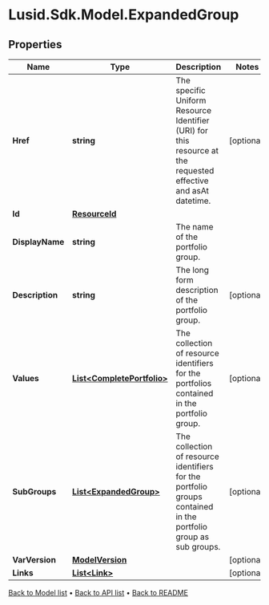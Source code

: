# Lusid.Sdk.Model.ExpandedGroup

## Properties

Name | Type | Description | Notes
------------ | ------------- | ------------- | -------------
**Href** | **string** | The specific Uniform Resource Identifier (URI) for this resource at the requested effective and asAt datetime. | [optional] 
**Id** | [**ResourceId**](ResourceId.md) |  | 
**DisplayName** | **string** | The name of the portfolio group. | 
**Description** | **string** | The long form description of the portfolio group. | [optional] 
**Values** | [**List&lt;CompletePortfolio&gt;**](CompletePortfolio.md) | The collection of resource identifiers for the portfolios contained in the portfolio group. | [optional] 
**SubGroups** | [**List&lt;ExpandedGroup&gt;**](ExpandedGroup.md) | The collection of resource identifiers for the portfolio groups contained in the portfolio group as sub groups. | [optional] 
**VarVersion** | [**ModelVersion**](ModelVersion.md) |  | [optional] 
**Links** | [**List&lt;Link&gt;**](Link.md) |  | [optional] 

[Back to Model list](../README.md#documentation-for-models) &#8226; [Back to API list](../README.md#documentation-for-api-endpoints) &#8226; [Back to README](../README.md)


